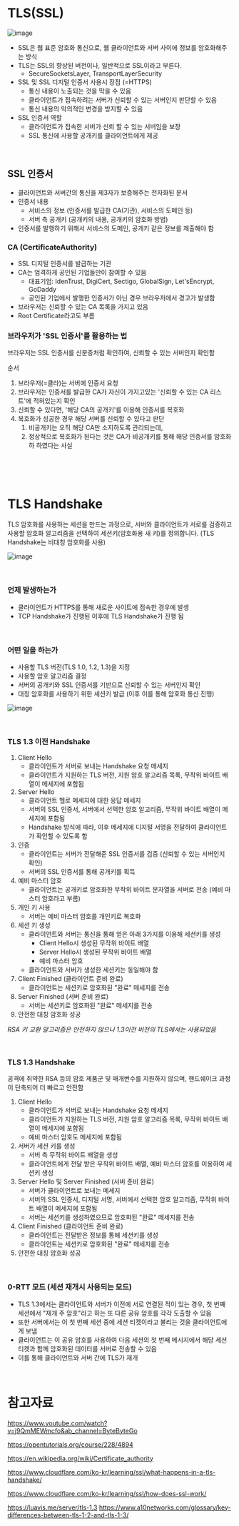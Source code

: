 

# TLS(SSL)
![image](https://github.com/dev-study-team/2024-CS-Study/assets/10378777/d1c78201-599a-45ef-9228-37994c382b84)


- SSL은 웹 표준 암호화 통신으로, 웹 클라이언트와 서버 사이에 정보를 암호화해주는 방식
- TLS는 SSL의 향상된 버전이나, 일반적으로 SSL이라고 부른다.
    - SecureSocketsLayer, TransportLayerSecurity
- SSL 및 SSL 디지털 인증서 사용시 장점 (=HTTPS)
    - 통신 내용이 노출되는 것을 막을 수 있음
    - 클라이언트가 접속하려는 서버가 신뢰할 수 있는 서버인지 판단할 수 있음
    - 통신 내용의 악의적인 변경을 방지할 수 있음
- SSL 인증서 역할
    - 클라이언트가 접속한 서버가 신뢰 할 수 있는 서버임을 보장
    - SSL 통신에 사용할 공개키를 클라이언트에게 제공

<br/>

## SSL 인증서
- 클라이언트와 서버간의 통신을 제3자가 보증해주는 전자화된 문서
- 인증서 내용
    - 서비스의 정보 (인증서를 발급한 CA(기관), 서비스의 도메인 등)
    - 서버 측 공개키 (공개키의 내용, 공개키의 암호화 방법)
- 인증서를 발행하기 위해서 서비스의 도메인, 공개키 같은 정보를 제출해야 함

### CA (CertificateAuthority)
- SSL 디지털 인증서를 발급하는 기관
- CA는 엄격하게 공인된 기업들만이 참여할 수 있음
    - 대표기업: IdenTrust, DigiCert, Sectigo, GlobalSign, Let'sEncrypt, GoDaddy
    - 공인된 기업에서 발행한 인증서가 아닌 경우 브라우저에서 경고가 발생함
- 브라우저는 신뢰할 수 있는 CA 목록을 가지고 있음
- Root Certificate라고도 부름

### 브라우저가 'SSL 인증서'를 활용하는 법
브라우저는 SSL 인증서를 신분증처럼 확인하여, 신뢰할 수 있는 서버인지 확인함

순서
1. 브라우저(=클라)는 서버에 인증서 요청
2. 브라우저는 인증서를 발급한 CA가 자신이 가지고있는 '신뢰할 수 있는 CA 리스트'에 적혀있는지 확인
3. 신뢰할 수 있다면, '해당 CA의 공개키'를 이용해 인증서를 복호화
4. 복호화가 성공한 경우 해당 서버를 신뢰할 수 있다고 판단
    1. 비공개키는 오직 해당 CA만 소지하도록 관리되는데,
    2. 정상적으로 복호화가 된다는 것은 CA가 비공개키를 통해 해당 인증서를 암호화하 하였다는 사실

<br/>
<br/>
<br/>

# TLS Handshake 
TLS 암호화를 사용하는 세션을 만드는 과정으로, 서버와 클라이언트가 서로를 검증하고 사용할 암호화 알고리즘을 선택하여 세션키(암호화용 새 키)를 정의합니다. (TLS Handshake는 비대칭 암호화를 사용)

![image](https://github.com/dev-study-team/2024-CS-Study/assets/10378777/b2e9fc3d-aa4d-47d8-95bf-2831fcaa5daa)


<br/>

### 언제 발생하는가
- 클라이언트가 HTTPS를 통해 새로운 사이트에 접속한 경우에 발생
- TCP Handshake가 진행된 이후에 TLS Handshake가 진행 됨

<br/>


### 어떤 일을 하는가
- 사용할 TLS 버전(TLS 1.0, 1.2, 1.3)을 지정
- 사용할 암호 알고리즘 결정
- 서버의 공개키와 SSL 인증서를 기반으로 신뢰할 수 있는 서버인지 확인
- 대칭 암호화를 사용하기 위한 세션키 발급 (이후 이를 통해 암호화 통신 진행)

![image](https://github.com/dev-study-team/2024-CS-Study/assets/10378777/77f3fb6b-8aba-47c9-8ee4-c68cc9e644d7)


<br/>



### TLS 1.3 이전 Handshake 

1. Client Hello
   - 클라이언트가 서버로 보내는 Handshake 요청 메세지
   - 클라이언트가 지원하는 TLS 버전, 지원 암호 알고리즘 목록, 무작위 바이트 배열이 메세지에 포함됨
2. Server Hello
   - 클라이언트 헬로 메세지에 대한 응답 메세지
   - 서버의 SSL 인증서, 서버에서 선택한 암호 알고리즘, 무작위 바이트 배열이 메세지에 포함됨
   - Handshake 방식에 따라, 이후 메세지에 디지털 서명을 전달하여 클라이언트가 확인할 수 있도록 함
3. 인증
   - 클라이언트는 서버가 전달해준 SSL 인증서를 검증 (신뢰할 수 있는 서버인지 확인)
   - 서버의 SSL 인증서를 통해 공개키를 획득
4. 예비 마스터 암호
   - 클라이언트는 공개키로 암호화한 무작위 바이트 문자열을 서버로 전송 (예비 마스터 암호라고 부름)
5. 개인 키 사용
   - 서버는 예비 마스터 암호를 개인키로 복호화
6. 세션 키 생성
   - 클라이언트와 서버는 통신을 통해 얻은 아래 3가지를 이용해 세션키를 생성
      - Client Hello시 생성된 무작위 바이트 배열
      - Server Hello시 생성된 무작위 바이트 배열
      - 예비 마스터 암호
   - 클라이언트와 서버가 생성한 세션키는 동일해야 함
7. Client Finished (클라이언트 준비 완료)
   - 클라이언트는 세션키로 암호화된 "완료" 메세지를 전송
8. Server Finished (서버 준비 완료)
   - 서버는 세션키로 암호화된 "완료" 메세지를 전송
9. 안전한 대칭 암호화 성공

*RSA 키 교환 알고리즘은 안전하지 않으나 1.3이전 버전의 TLS에서는 사용되었음*

<br/>


### TLS 1.3 Handshake 
공격에 취약한 RSA 등의 암호 제품군 및 매개변수를 지원하지 않으며, 핸드쉐이크 과정이 단축되어 더 빠르고 안전함

1. Client Hello 
   - 클라이언트가 서버로 보내는 Handshake 요청 메세지
   - 클라이언트가 지원하는 TLS 버전, 지원 암호 알고리즘 목록, 무작위 바이트 배열이 메세지에 포함됨
   - 예비 마스터 암호도 메세지에 포함됨
2. 서버가 세션 키를 생성
   - 서버 측 무작위 바이트 배열을 생성
   - 클라이언트에게 전달 받은 무작위 바이트 배열, 예비 마스터 암호를 이용하여 세션키 생성
3. Server Hello 및 Server Finished (서버 준비 완료)
   - 서버가 클라이언트로 보내는 메세지
   - 서버의 SSL 인증서, 디지털 서명, 서버에서 선택한 암호 알고리즘, 무작위 바이트 배열이 메세지에 포함됨
   - 서버는 세션키를 생성하였으므로 암호화된 "완료" 메세지를 전송
4. Client Finished (클라이언트 준비 완료)
   - 클라이언트는 전달받은 정보를 통해 세션키를 생성
   - 클라이언트는 세션키로 암호화된 "완료" 메세지를 전송
5. 안전한 대칭 암호화 성공

<br/>



### 0-RTT 모드 (세션 재개시 사용되는 모드)
- TLS 1.3에서는 클라이언트와 서버가 이전에 서로 연결된 적이 있는 경우, 첫 번째 세션에서 "재개 주 암호"라고 하는 또 다른 공유 암호를 각각 도출할 수 있음
- 또한 서버에서는 이 첫 번째 세션 중에 세션 티켓이라고 불리는 것을 클라이언트에게 보냄
- 클라이언트는 이 공유 암호를 사용하여 다음 세션의 첫 번째 메시지에서 해당 세션 티켓과 함께 암호화된 데이터를 서버로 전송할 수 있음
- 이를 통해 클라이언트와 서버 간에 TLS가 재개

<br/>



# 참고자료
https://www.youtube.com/watch?v=j9QmMEWmcfo&ab_channel=ByteByteGo

https://opentutorials.org/course/228/4894

https://en.wikipedia.org/wiki/Certificate_authority

https://www.cloudflare.com/ko-kr/learning/ssl/what-happens-in-a-tls-handshake/

https://www.cloudflare.com/ko-kr/learning/ssl/how-does-ssl-work/

https://luavis.me/server/tls-1.3
https://www.a10networks.com/glossary/key-differences-between-tls-1-2-and-tls-1-3/
